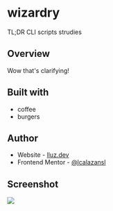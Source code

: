 # wizardry
TL;DR CLI scripts strudies

## Overview
Wow that's clarifying!

## Built with
- coffee
- burgers

## Author
- Website - [lluz.dev](https://lluz.dev)
- Frontend Mentor - [@lcalazansl](https://www.frontendmentor.io/profile/lcalazansl)

## Screenshot
![](image_path_here)

